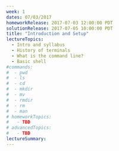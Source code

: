 ```yaml
---
week: 1
dates: 07/03/2017
homeworkRelease: 2017-07-03 12:00:00 PDT
solutionRelease: 2017-07-05 10:00:00 PDT
title: "Introduction and Setup"
lectureTopics:
  - Intro and syllabus
  - History of terminals
  - What is the command line?
  - Basic shell
#commands:
#  - pwd
#  - ls
#  - cd
#  - mkdir
#  - mv
#  - rmdir
#  - rm
#  - man
# homeworkTopics:
#   - TBD
# advancedTopics:
#   - TBD
lectureSummary:
---
```

